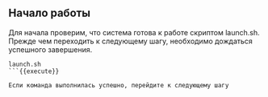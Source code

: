 ## Начало работы

Для начала проверим, что система готова к работе скриптом launch.sh. 
Прежде чем переходить к следующему шагу, необходимо дождаться успешного завершения.

```
launch.sh
```{{execute}}

Если команда выполнилась успешно, перейдите к следующему шагу